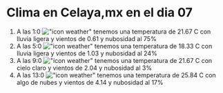 # Clima en Celaya,mx en el dia 07

1. A las 1:0 !["icon weather"](http://openweathermap.org/img/w/10n.png) tenemos una temperatura de 21.67 C con lluvia ligera y  vientos de 0.61 y nubosidad al 75%
1. A las 5:0 !["icon weather"](http://openweathermap.org/img/w/10n.png) tenemos una temperatura de 18.33 C con lluvia ligera y  vientos de 1.03 y nubosidad al 24%
1. A las 9:0 !["icon weather"](http://openweathermap.org/img/w/01d.png) tenemos una temperatura de 21.67 C con cielo claro y  vientos de 2.04 y nubosidad al 3%
1. A las 13:0 !["icon weather"](http://openweathermap.org/img/w/02d.png) tenemos una temperatura de 25.84 C con algo de nubes y  vientos de 4.14 y nubosidad al 17%
